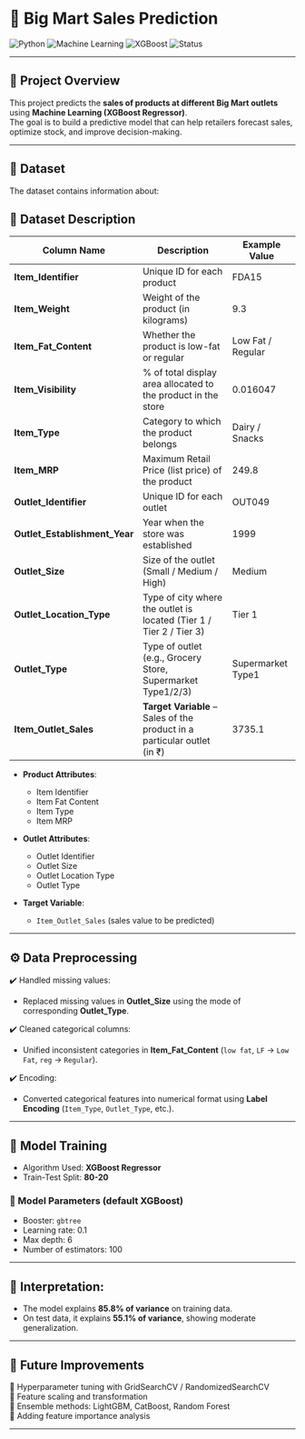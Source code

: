 # 🛒 Big Mart Sales Prediction  

![Python](https://img.shields.io/badge/Python-3.10-blue?logo=python)
![Machine Learning](https://img.shields.io/badge/Machine%20Learning-Project-green?logo=scikitlearn)
![XGBoost](https://img.shields.io/badge/XGBoost-Model-orange?logo=xgboost)
![Status](https://img.shields.io/badge/Status-Completed-brightgreen)

---

## 📖 Project Overview  
This project predicts the **sales of products at different Big Mart outlets** using **Machine Learning (XGBoost Regressor)**.  
The goal is to build a predictive model that can help retailers forecast sales, optimize stock, and improve decision-making.  

---

## 📂 Dataset  
The dataset contains information about:  

## 📑 Dataset Description  

| Column Name            | Description                                                                 | Example Value       |
|-------------------------|-----------------------------------------------------------------------------|---------------------|
| **Item_Identifier**     | Unique ID for each product                                                  | FDA15               |
| **Item_Weight**         | Weight of the product (in kilograms)                                        | 9.3                 |
| **Item_Fat_Content**    | Whether the product is low-fat or regular                                   | Low Fat / Regular   |
| **Item_Visibility**     | % of total display area allocated to the product in the store               | 0.016047            |
| **Item_Type**           | Category to which the product belongs                                       | Dairy / Snacks      |
| **Item_MRP**            | Maximum Retail Price (list price) of the product                            | 249.8               |
| **Outlet_Identifier**   | Unique ID for each outlet                                                   | OUT049              |
| **Outlet_Establishment_Year** | Year when the store was established                                  | 1999                |
| **Outlet_Size**         | Size of the outlet (Small / Medium / High)                                  | Medium              |
| **Outlet_Location_Type**| Type of city where the outlet is located (Tier 1 / Tier 2 / Tier 3)         | Tier 1              |
| **Outlet_Type**         | Type of outlet (e.g., Grocery Store, Supermarket Type1/2/3)                 | Supermarket Type1   |
| **Item_Outlet_Sales**   | **Target Variable** – Sales of the product in a particular outlet (in ₹)    | 3735.1              |


- **Product Attributes**:  
  - Item Identifier  
  - Item Fat Content  
  - Item Type  
  - Item MRP  

- **Outlet Attributes**:  
  - Outlet Identifier  
  - Outlet Size  
  - Outlet Location Type  
  - Outlet Type  

- **Target Variable**:  
  - `Item_Outlet_Sales` (sales value to be predicted)

---

## ⚙️ Data Preprocessing  
✔️ Handled missing values:  
- Replaced missing values in **Outlet_Size** using the mode of corresponding **Outlet_Type**.  

✔️ Cleaned categorical columns:  
- Unified inconsistent categories in **Item_Fat_Content** (`low fat`, `LF` → `Low Fat`, `reg` → `Regular`).  

✔️ Encoding:  
- Converted categorical features into numerical format using **Label Encoding** (`Item_Type`, `Outlet_Type`, etc.).  

---

## 🤖 Model Training  
- Algorithm Used: **XGBoost Regressor**  
- Train-Test Split: **80-20**  

### 🔧 Model Parameters (default XGBoost)  
- Booster: `gbtree`  
- Learning rate: 0.1  
- Max depth: 6  
- Number of estimators: 100  

---

## 📌 Interpretation:  
- The model explains **85.8% of variance** on training data.  
- On test data, it explains **55.1% of variance**, showing moderate generalization.  

---

## 🚀 Future Improvements  
🔹 Hyperparameter tuning with GridSearchCV / RandomizedSearchCV  
🔹 Feature scaling and transformation  
🔹 Ensemble methods: LightGBM, CatBoost, Random Forest  
🔹 Adding feature importance analysis  

---



